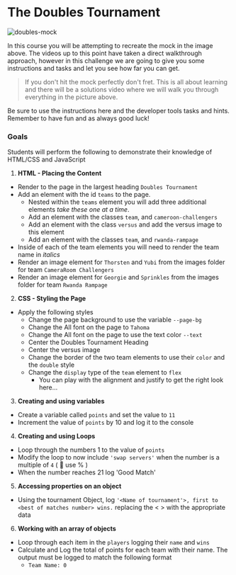The Doubles Tournament
======================

![doubles-mock](https://course.codeworksacademy.com/web-foundations/unit-02/pong-doubles.png)

In this course you will be attempting to recreate the mock in the image above. The videos up to this point have taken a direct walkthrough approach, however in this challenge we are going to give you some instructions and tasks and let you see how far you can get. 

> If you don't hit the mock perfectly don't fret. This is all about learning and there will be a solutions video where we will walk you through everything in the picture above.

Be sure to use the instructions here and the developer tools tasks and hints. Remember to have fun and as always good luck!

### Goals

Students will perform the following to demonstrate their knowledge of HTML/CSS and JavaScript

1. **HTML - Placing the Content**
  - Render to the page in the largest heading `Doubles Tournament`
  - Add an element with the id `teams` to the page.
    - Nested within the `teams` element you will add three additional elements *take these one at a time*.
    - Add an element with the classes `team`, and `cameroon-challengers`
    - Add an element with the class `versus` and add the versus image to this element  
    - Add an element with the classes `team`, and `rwanda-rampage`    
  - Inside of each of the team elements you will need to render the team name in *italics*
  - Render an image element for `Thorsten` and `Yubi` from the images folder for team `CameraRoom Challengers`
  - Render an image element for `Georgie` and `Sprinkles` from the images folder for team `Rwanda Rampage`
2. **CSS - Styling the Page**
  - Apply the following styles
    - Change the page background to use the variable `--page-bg`
    - Change the All font on the page to `Tahoma`
    - Change the All font on the page to use the text color `--text`
    - Center the Doubles Tournament Heading 
    - Center the versus image 
    - Change the border of the two team elements to use their `color` and the `double` style
    - Change the `display` type of the `team` element to `flex`
      - You can play with the alignment and justify to get the right look here...
3. **Creating and using variables**
  - Create a variable called `points` and set the value to `11`
  - Increment the value of `points` by 10 and log it to the console
4. **Creating and using Loops**
  - Loop through the numbers 1 to the value of `points`
  - Modify the loop to now include `'swap servers'` when the number is a multiple of `4` ( 🧩 use % )
  - When the number reaches 21 log 'Good Match'
5. **Accessing properties on an object**
  - Using the tournament Object, log `'<Name of tournament'>, first to <best of matches number> wins.` replacing the < > with the appropriate data
6. **Working with an array of objects**
  - Loop through each item in the `players` logging their `name` and `wins`
  - Calculate and Log the total of points for each team with their name. The output must be logged to match the following format
    - `Team Name: 0`
